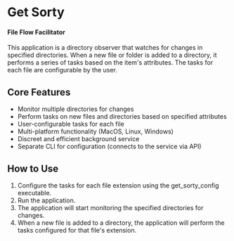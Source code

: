 # Get Sorty

#### File Flow Facilitator

This application is a directory observer that watches for changes in specified directories. When a new file or folder is added to a directory, it performs a series of tasks based on the item's attributes. The tasks for each file are configurable by the user.

## Core Features

- Monitor multiple directories for changes
- Perform tasks on new files and directories based on specified attributes
- User-configurable tasks for each file
- Multi-platform functionality (MacOS, Linux, Windows)
- Discreet and efficient background service
- Separate CLI for configuration (connects to the service via API)

## How to Use

1. Configure the tasks for each file extension using the get_sorty_config executable.
2. Run the application.
3. The application will start monitoring the specified directories for changes.
4. When a new file is added to a directory, the application will perform the tasks configured for that file's extension.
